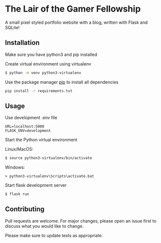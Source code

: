 # The Lair of the Gamer Fellowship

A small pixel styled portfolio website with a blog, written with Flask and SQLite!
 

## Installation

Make sure you have python3 and pip installed


Create virtual environment using virtualenv
```bash
$ python -m venv python3-virtualenv
```

Use the package manager [pip](https://pip.pypa.io/en/stable/) to install all dependencies

```bash
pip install -r requirements.txt
```

## Usage

Use development .env file
```
URL=localhost:5000
FLASK_ENV=development
```
Start the Python virtual environment

Linux/MacOS:
```bash
$ source python3-virtualenv/bin/activate
```
Windows:
```
> python3-virtualenv\Scripts\activate.bat
```

Start flask development server
```bash
$ flask run
```

## Contributing
Pull requests are welcome. For major changes, please open an issue first to discuss what you would like to change.

Please make sure to update tests as appropriate.

